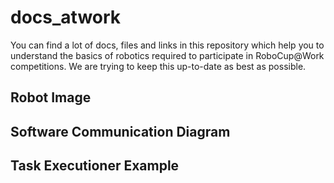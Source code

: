 # docs_atwork

You can find a lot of docs, files and links in this repository which help you to understand the basics of robotics required to participate in RoboCup@Work competitions.
We are trying to keep this up-to-date as best as possible.



## Robot Image




## Software Communication Diagram



## Task Executioner Example


